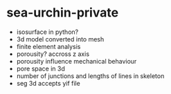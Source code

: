 # sea-urchin-private

* isosurface in python?
* 3d model converted into mesh
* finite element analysis
* porousity? accross z axis
* porousity influence mechanical behaviour
* pore space in 3d
* number of junctions and lengths of lines in skeleton
* seg 3d accepts yif file
